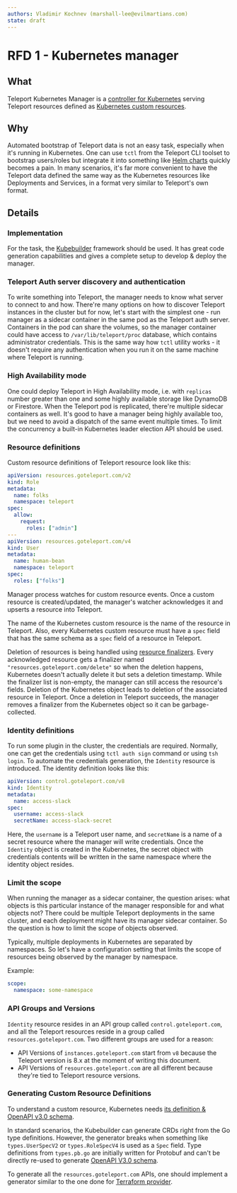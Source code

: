 ```yaml
---
authors: Vladimir Kochnev (marshall-lee@evilmartians.com)
state: draft
---
```


# RFD 1 - Kubernetes manager

## What

Teleport Kubernetes Manager is a [controller for Kubernetes](https://kubernetes.io/docs/concepts/architecture/controller/) serving Teleport resources defined as [Kubernetes custom resources](https://kubernetes.io/docs/concepts/extend-kubernetes/api-extension/custom-resources/).

## Why

Automated bootstrap of Teleport data is not an easy task, especially when it's running in Kubernetes. One can use `tctl` from the Teleport CLI toolset to bootstrap users/roles but integrate it into something like [Helm charts](https://helm.sh/docs/topics/charts/) quickly becomes a pain. In many scenarios, it's far more convenient to have the Teleport data defined the same way as the Kubernetes resources like Deployments and Services, in a format very similar to Teleport's own format.

## Details

### Implementation

For the task, the [Kubebuilder](https://kubebuilder.io/) framework should be used. It has great code generation capabilities and gives a complete setup to develop & deploy the manager.

### Teleport Auth server discovery and authentication

To write something into Teleport, the manager needs to know what server to connect to and how. There're many options on how to discover Teleport instances in the cluster but for now, let's start with the simplest one - run manager as a sidecar container in the same pod as the Teleport auth server. Containers in the pod can share the volumes, so the manager container could have access to `/var/lib/teleport/proc` database, which contains administrator credentials. This is the same way how `tctl` utility works - it doesn't require any authentication when you run it on the same machine where Teleport is running.

### High Availability mode

One could deploy Teleport in High Availability mode, i.e. with `replicas` number greater than one and some highly available storage like DynamoDB or Firestore. When the Teleport pod is replicated, there're multiple sidecar containers as well. It's good to have a manager being highly available too, but we need to avoid a dispatch of the same event multiple times. To limit the concurrency a built-in Kubernetes leader election API should be used.

### Resource definitions

Custom resource definitions of Teleport resource look like this:

```yaml
apiVersion: resources.goteleport.com/v2
kind: Role
metadata:
  name: folks
  namespace: teleport
spec:
  allow:
    request:
      roles: ["admin"]
---
apiVersion: resources.goteleport.com/v4
kind: User
metadata:
  name: human-bean
  namespace: teleport
spec:
  roles: ["folks"]
```

Manager process watches for custom resource events. Once a custom resource is created/updated, the manager's watcher acknowledges it and upserts a resource into Teleport.

The name of the Kubernetes custom resource is the name of the resource in Teleport. Also, every Kubernetes custom resource must have a `spec` field that has the same schema as a `spec` field of a resource in Teleport.

Deletion of resources is being handled using [resource finalizers](https://kubernetes.io/docs/concepts/overview/working-with-objects/finalizers/). Every acknowledged resource gets a finalizer named `"resources.goteleport.com/delete"` so when the deletion happens, Kubernetes doesn't actually delete it but sets a deletion timestamp. While the finalizer list is non-empty, the manager can still access the resource's fields. Deletion of the Kubernetes object leads to deletion of the associated resource in Teleport. Once a deletion in Teleport succeeds, the manager removes a finalizer from the Kubernetes object so it can be garbage-collected.

### Identity definitions

To run some plugin in the cluster, the credentials are required. Normally, one can get the credentials using `tctl auth sign` command or using `tsh login`. To automate the credentials generation, the `Identity` resource is introduced. The identity definition looks like this:

```yaml
apiVersion: control.goteleport.com/v8
kind: Identity
metadata:
  name: access-slack
spec:
  username: access-slack
  secretName: access-slack-secret
```

Here, the `username` is a Teleport user name, and `secretName` is a name of a secret resource where the manager will write credentials. Once the `Identity` object is created in the Kubernetes, the secret object with credentials contents will be written in the same namespace where the identity object resides.

### Limit the scope

When running the manager as a sidecar container, the question arises: what objects is this particular instance of the manager responsible for and what objects not? There could be multiple Teleport deployments in the same cluster, and each deployment might have its manager sidecar container. So the question is how to limit the scope of objects observed.

Typically, multiple deployments in Kubernetes are separated by namespaces. So let's have a configuration setting that limits the scope of resources being observed by the manager by namespace.

Example:

```yaml
scope:
  namespace: some-namespace
```

### API Groups and Versions

`Identity` resource resides in an API group called `control.goteleport.com`, and all the Teleport resources reside in a group called `resources.goteleport.com`. Two different groups are used for a reason:

- API Versions of `instances.goteleport.com` start from `v8` because the Teleport version is 8.x at the moment of writing this document.
- API Versions of `resources.goteleport.com` are all different because they're tied to Teleport resource versions.

### Generating Custom Resource Definitions

To understand a custom resource, Kubernetes needs [its definition & OpenAPI v3.0 schema](https://kubernetes.io/docs/concepts/extend-kubernetes/api-extension/custom-resources/).

In standard scenarios, the Kubebuilder can generate CRDs right from the Go type definitions. However, the generator breaks when something like `types.UserSpecV2` or `types.RoleSpecV4` is used as a `Spec` field. Type definitions from `types.pb.go` are initially written for Protobuf and can't be directly re-used to generate [OpenAPI V3.0 schema](https://swagger.io/specification/).

To generate all the `resources.goteleport.com` APIs, one should implement a generator similar to the one done for [Terraform provider](https://github.com/gravitational/teleport-plugins/tree/master/terraform).
